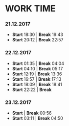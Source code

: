 # WORK TIME
### 21.12.2017
* **Start** 18:30 | **Break** 19:43
* **Start** 20:12 | **Break** 22:57
### 22.12.2017
* **Start** 01:35 | **Break** 04:04
* **Start** 04:10 | **Break** 05:17
* **Start** 12:19 | **Break** 13:36
* **Start** 16:57 | **Break** 17:13
* **Start** 18:09 | **Break** 18:41
* **Start** 22:22 | **Break**
### 23.12.2017
* **Start**       | **Break** 00:56
* **Start** 03:11 | **Break** 04:50

